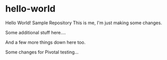 # hello-world
Hello World! Sample Repository
This is me, I'm just making some changes.

Some additional stuff here....


And a few more things down here too.


Some changes for Pivotal testing...
